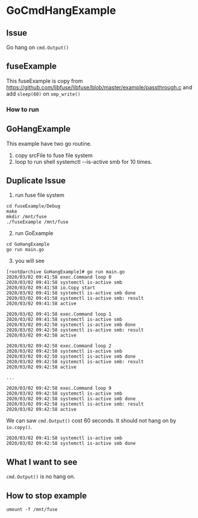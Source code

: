 # GoCmdHangExample

## Issue
Go hang on `cmd.Output()`

## fuseExample
This fuseExample is copy from https://github.com/libfuse/libfuse/blob/master/example/passthrough.c
and add `sleep(60)` on `xmp_write()`
### How to run

## GoHangExample
This example have two go routine.
1. copy srcFile to fuse file system
2. loop to run shell systemctl --is-active smb for 10 times.

## Duplicate Issue
1. run fuse file system
```
cd fuseExample/Debug
make 
mkdir /mnt/fuse
./fuseExample /mnt/fuse
```
2. run GoExample
```
cd GoHangExample
go run main.go
```
3. you will see
```
[root@archive GoHangExample]# go run main.go
2020/03/02 09:41:58 exec.Command loop 0
2020/03/02 09:41:58 systemctl is-active smb
2020/03/02 09:41:58 io.Copy start
2020/03/02 09:41:58 systemctl is-active smb done
2020/03/02 09:41:58 systemctl is-active smb: result
2020/03/02 09:41:58 active

2020/03/02 09:41:58 exec.Command loop 1
2020/03/02 09:41:58 systemctl is-active smb
2020/03/02 09:42:58 systemctl is-active smb done
2020/03/02 09:42:58 systemctl is-active smb: result
2020/03/02 09:42:58 active

2020/03/02 09:42:58 exec.Command loop 2
2020/03/02 09:42:58 systemctl is-active smb
2020/03/02 09:42:58 systemctl is-active smb done
2020/03/02 09:42:58 systemctl is-active smb: result
2020/03/02 09:42:58 active

...

2020/03/02 09:42:58 exec.Command loop 9
2020/03/02 09:42:58 systemctl is-active smb
2020/03/02 09:42:58 systemctl is-active smb done
2020/03/02 09:42:58 systemctl is-active smb: result
2020/03/02 09:42:58 active

```

We can saw `cmd.Output()` cost 60 seconds. It should not hang on by `io.copy()`.
```
2020/03/02 09:41:58 systemctl is-active smb
2020/03/02 09:42:58 systemctl is-active smb done
```
## What I want to see
`cmd.Output()` is no hang on.

## How to stop example
```
umount -f /mnt/fuse
```
